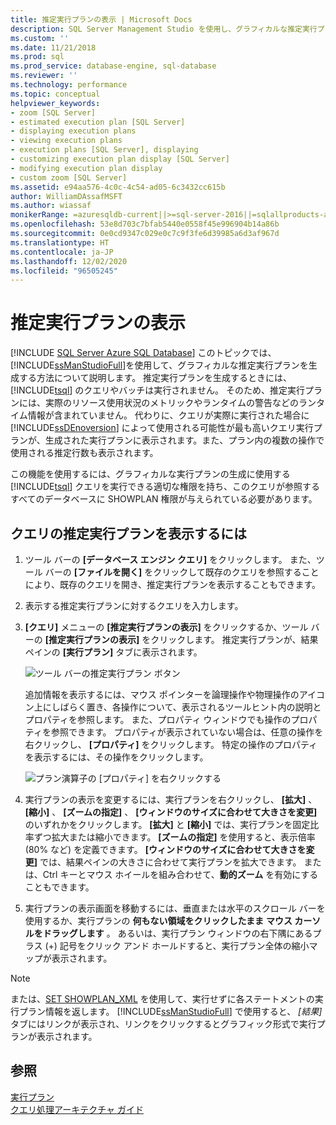 ```yaml
---
title: 推定実行プランの表示 | Microsoft Docs
description: SQL Server Management Studio を使用し、グラフィカルな推定実行プランを生成する方法について説明します。 推定実行プランには、ランタイム情報が含まれていません。
ms.custom: ''
ms.date: 11/21/2018
ms.prod: sql
ms.prod_service: database-engine, sql-database
ms.reviewer: ''
ms.technology: performance
ms.topic: conceptual
helpviewer_keywords:
- zoom [SQL Server]
- estimated execution plan [SQL Server]
- displaying execution plans
- viewing execution plans
- execution plans [SQL Server], displaying
- customizing execution plan display [SQL Server]
- modifying execution plan display
- custom zoom [SQL Server]
ms.assetid: e94aa576-4c0c-4c54-ad05-6c3432cc615b
author: WilliamDAssafMSFT
ms.author: wiassaf
monikerRange: =azuresqldb-current||>=sql-server-2016||=sqlallproducts-allversions||>=sql-server-linux-2017||=azuresqldb-mi-current
ms.openlocfilehash: 53e8d703c7bfab5440e0558f45e996904b14a86b
ms.sourcegitcommit: 0e0cd9347c029e0c7c9f3fe6d39985a6d3af967d
ms.translationtype: HT
ms.contentlocale: ja-JP
ms.lasthandoff: 12/02/2020
ms.locfileid: "96505245"
---
```

# <a name="display-the-estimated-execution-plan"></a>推定実行プランの表示
[!INCLUDE [SQL Server Azure SQL Database](../../includes/applies-to-version/sql-asdb.md)]
  このトピックでは、 [!INCLUDE[ssManStudioFull](../../includes/ssmanstudiofull-md.md)]を使用して、グラフィカルな推定実行プランを生成する方法について説明します。 推定実行プランを生成するときには、 [!INCLUDE[tsql](../../includes/tsql-md.md)] のクエリやバッチは実行されません。 そのため、推定実行プランには、実際のリソース使用状況のメトリックやランタイムの警告などのランタイム情報が含まれていません。 代わりに、クエリが実際に実行された場合に [!INCLUDE[ssDEnoversion](../../includes/ssdenoversion-md.md)] によって使用される可能性が最も高いクエリ実行プランが、生成された実行プランに表示されます。また、プラン内の複数の操作で使用される推定行数も表示されます。  
  
 この機能を使用するには、グラフィカルな実行プランの生成に使用する [!INCLUDE[tsql](../../includes/tsql-md.md)] クエリを実行できる適切な権限を持ち、このクエリが参照するすべてのデータベースに SHOWPLAN 権限が与えられている必要があります。  
  
## <a name="to-display-the-estimated-execution-plan-for-a-query"></a>クエリの推定実行プランを表示するには  
  
1.  ツール バーの **[データベース エンジン クエリ]** をクリックします。 また、ツール バーの **[ファイルを開く]** をクリックして既存のクエリを参照することにより、既存のクエリを開き、推定実行プランを表示することもできます。  
  
2.  表示する推定実行プランに対するクエリを入力します。  
  
3.  **[クエリ]** メニューの **[推定実行プランの表示]** をクリックするか、ツール バーの **[推定実行プランの表示]** をクリックします。 推定実行プランが、結果ペインの **[実行プラン]** タブに表示されます。 

    ![ツール バーの推定実行プラン ボタン](../../relational-databases/performance/media/estimatedexecplantoolbar.png "ツール バーの推定実行プラン ボタン")    

    追加情報を表示するには、マウス ポインターを論理操作や物理操作のアイコン上にしばらく置き、各操作について、表示されるツールヒント内の説明とプロパティを参照します。 また、プロパティ ウィンドウでも操作のプロパティを参照できます。 プロパティが表示されていない場合は、任意の操作を右クリックし、 **[プロパティ]** をクリックします。 特定の操作のプロパティを表示するには、その操作をクリックします。  

    ![プラン演算子の [プロパティ] を右クリックする](../../relational-databases/performance/media/planproperties.png "プラン演算子の [プロパティ] を右クリックする")    
  
4.  実行プランの表示を変更するには、実行プランを右クリックし、 **[拡大]** 、 **[縮小]** 、 **[ズームの指定]** 、 **[ウィンドウのサイズに合わせて大きさを変更]** のいずれかをクリックします。 **[拡大]** と **[縮小]** では、実行プランを固定比率ずつ拡大または縮小できます。 **[ズームの指定]** を使用すると、表示倍率 (80% など) を定義できます。 **[ウィンドウのサイズに合わせて大きさを変更]** では、結果ペインの大きさに合わせて実行プランを拡大できます。 または、Ctrl キーとマウス ホイールを組み合わせて、**動的ズーム** を有効にすることもできます。  

5.  実行プランの表示画面を移動するには、垂直または水平のスクロール バーを使用するか、実行プランの **何もない領域をクリックしたまま** **マウス カーソルをドラッグします** 。 あるいは、実行プラン ウィンドウの右下隅にあるプラス (+) 記号をクリック アンド ホールドすると、実行プラン全体の縮小マップが表示されます。
 
> [!NOTE] 
> または、[SET SHOWPLAN_XML](../../t-sql/statements/set-showplan-xml-transact-sql.md) を使用して、実行せずに各ステートメントの実行プラン情報を返します。 [!INCLUDE[ssManStudioFull](../../includes/ssmanstudiofull-md.md)] で使用すると、 *[結果]* タブにはリンクが表示され、リンクをクリックするとグラフィック形式で実行プランが表示されます。   
  
## <a name="see-also"></a>参照  
 [実行プラン](../../relational-databases/performance/execution-plans.md)    
 [クエリ処理アーキテクチャ ガイド](../../relational-databases/query-processing-architecture-guide.md)  
